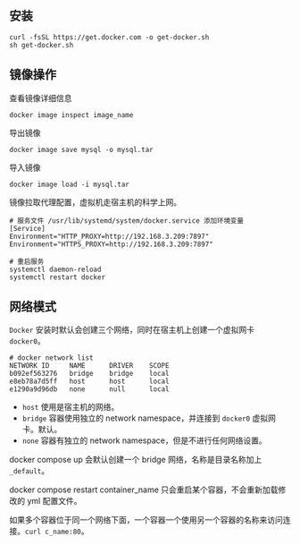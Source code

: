 ## 安装
```shell
curl -fsSL https://get.docker.com -o get-docker.sh 
sh get-docker.sh
```

## 镜像操作
查看镜像详细信息
```shell
docker image inspect image_name
```

导出镜像
```shell
docker image save mysql -o mysql.tar
```

导入镜像
```
docker image load -i mysql.tar
```

镜像拉取代理配置，虚拟机走宿主机的科学上网。
```
# 服务文件 /usr/lib/systemd/system/docker.service 添加环境变量
[Service]
Environment="HTTP_PROXY=http://192.168.3.209:7897"
Environment="HTTPS_PROXY=http://192.168.3.209:7897"

# 重启服务
systemctl daemon-reload
systemctl restart docker
```

## 网络模式
`Docker` 安装时默认会创建三个网络，同时在宿主机上创建一个虚拟网卡 `docker0`。
```shell
# docker network list
NETWORK ID     NAME      DRIVER    SCOPE
b092ef563276   bridge    bridge    local
e8eb78a7d5ff   host      host      local
e1290a9d96db   none      null      local
```

- `host` 使用是宿主机的网络。  
- `bridge` 容器使用独立的 network namespace，并连接到 `docker0` 虚拟网卡。默认。  
- `none` 容器有独立的 network namespace，但是不进行任何网络设置。

docker compose up 会默认创建一个 bridge 网络，名称是目录名称加上 `_default`。

docker compose restart container_name 只会重启某个容器，不会重新加载修改的 yml 配置文件。

如果多个容器位于同一个网络下面，一个容器一个使用另一个容器的名称来访问连接。`curl c_name:80`。